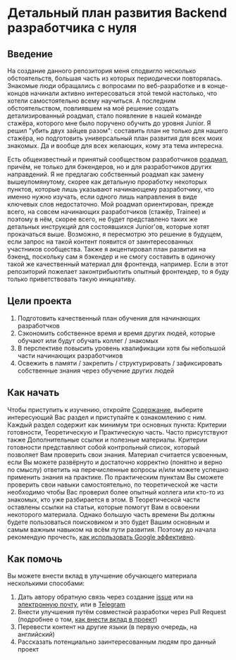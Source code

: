 # Детальный план развития Backend разработчика с нуля
## Введение
На создание данного репозитория меня сподвигло несколько обстоятельств, большая часть из которых периодически повторялась. Знакомые люди обращались с вопросами по веб-разработке и в конце-концов начинали активно интересоваться этой темой настолько, что хотели самостоятельно всему научиться. А последним обстоятельством, повлиявшем на моё решение создать детализированный роадмап, стало появление в нашей команде стажёра, которого мне было поручено обучить до уровня Junior. Я решил "убить двух зайцев разом": составить план не только для нашего стажёра, но подготовить универсальный план развития для всех моих знакомых. Да и вообще для всех желающих, кому эта тема интересна.

Есть общеизвестный и принятый сообществом разработчиков [роадмап](https://roadmap.sh/), причём, не только для бэкендеров, но и для разработчиков других направдений. Я не предлагаю собственный роадмап как замену вышеупомянутому, скорее как детальную проработку некоторых пунктов, которые лишь указывают начинающему разработчику, что именно нужно изучать, если одного лишь направления в виде ключевых слов недостаточно. Мой роадмап ориентирован, прежде всего, на совсем начинающих разработчиков (стажёр, Trainee) и поэтому в нём, скорее всего, не будет представлено таких же детальных инструкций для состоявшихся Junior'ов, которые хотят прокачаться выше. Возможно, я пересмотрю это решение в будущем, если запрос на такой контент появится от заинтересованных участников сообщества. Также я акцентировал план развития на бэкенд, поскольку сам я бэкендер и не смогу составить в одиночку такой же качественный материал для фронтенда, например. Если в этот репозиторий пожелает законтрибьютить опытный фронтендер, то я буду только приветствовать такую инициативу.

## Цели проекта
1. Подготовить качественный план обучения для начинающих разработчков
2. Сэкономить собственное время и время других людей, которые обучают или будут обучать коллег / знакомых
3. В перспективе повысить уровень квалификации хотя бы небольшой части начинающих разработчиков
4. Освежить в памяти / закрепить / структурировать / зафиксировать собственные знания через обучение других людей

## Как начать
Чтобы приступить к изучению, откройте [Содержание](./ru/from-trainee-to-junior/table-of-contents.md), выберите интересующий Вас раздел и приступайте к ознакомлению с ним. Каждый раздел содержит как минимум три основных пункта: Критерии готовности, Теоретическую и Практическую часть. Часто присутствуют также Дополнительные ссылки и полезные материалы. Критерии готовности представляют собой контрольный список, который позволяет Вам проверить свои знания. Материал считается усвоенным, если Вы можете развёрнуто и достаточно корректно (понятно и верно по смыслу) ответить на перечисленные вопросы и/или можете успешно применить знания на практике. По практическим пунктам Вы сможете проверить свои навыки самостоятельно, по теоретической же части необходимо чтобы Вас проверил более опытный коллега или кто-то из знакомых, кто уже разбирается в этом. В Теоретической части оставлены ссылки на статьи, которые помогут Вам в освоении некоторого материала. Однако большую часть времени Вы должны будете пользоваться поисковиком и это будет Вашим основным и самым важным навыком на всём пути развития. Поэтому до начала рекомендую прочесть, [как использовать Google эффективно](https://www.lifehack.org/articles/technology/20-tips-use-google-search-efficiently.html).

## Как помочь
Вы можете внести вклад в улучшение обучающего материала несколькими способами:  
1. Дать автору обратную связь через создание [issue](https://github.com/Subb98/Backend-Trainee-Roadmap/issues) или на [электронную почту](mailto:subb98@gmail.com), или в [Telegram](https://t.me/subbotinv)
2. Внести улучшения путём совместной разработки через Pull Request (подробнее о том, [как внести вклад в проект](./.github/CONTRIBUTING.md))
3. Перевести контент на другие языки (в первую очередь, на английский)
4. Рассказать потенциально заинтересованным людям про данный проект
